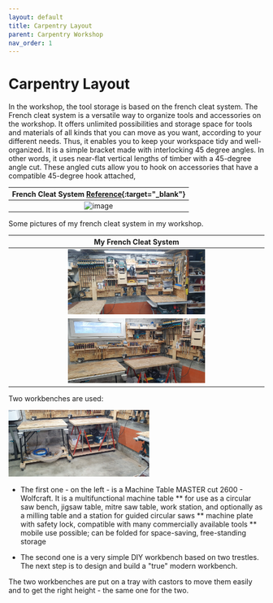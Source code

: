 ```yaml
---
layout: default
title: Carpentry Layout
parent: Carpentry Workshop
nav_order: 1
---
```

# Carpentry Layout

In the workshop, the tool storage is based on the french cleat system.
The French cleat system is a versatile way to organize tools and accessories
on the workshop. It offers unlimited possibilities and storage space for tools 
and materials of all kinds that you can move as you want, 
according to your different needs. Thus, it enables you to keep your workspace tidy and 
well-organized. 
It is a simple bracket made with interlocking 45 degree angles.
In other words, it uses near-flat vertical lengths of timber with a 45-degree
angle cut. These angled cuts allow you to hook on accessories that have a 
compatible 45-degree hook attached, 


|                                        French Cleat System  [Reference](https://www.thehandymansdaughter.com/){:target="_blank"}                                        |
|:-----------------------------------------------------------------------------------------------------------------------------------------------------:|
| <img alt="image" height="25%" src="https://www.thehandymansdaughter.com/wp-content/uploads/2020/08/french-cleat-hook-together.jpg.webp" width="25%"/> | 

 Some pictures of my french cleat system in my workshop. 

|                               My French Cleat System                                |
|:-----------------------------------------------------------------------------------:|
|  <img alt="image" height="55%" src="/media/Organisation_Globale.jpg" width="55%"/>  | 
| <img alt="image" height="55%" src="/media/Organisation_Globale_1.jpg" width="55%"/> | 

Two workbenches are used: 

<img alt="image" height="55%" src="/media/Organisation_Globale_2.jpg" width="55%"/>

* The first one - on the left - is a Machine Table MASTER cut 2600 - Wolfcraft. It is a  multifunctional machine table
  ** for use as a circular saw bench, jigsaw table, mitre saw table, work station, and optionally as a milling table 
    and a station for guided circular saws
  ** machine plate with safety lock, compatible with many commercially available tools
  ** mobile use possible; can be folded for space-saving, free-standing storage

* The second one is a very simple DIY workbench based on two trestles. 
The next step is to design and build a "true" modern workbench. 

The two workbenches are put on a tray with castors to move them easily 
and to get the right height - the same one for the two. 
